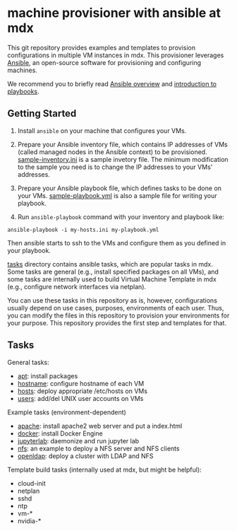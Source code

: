 
# machine provisioner with ansible at mdx

This git repository provides examples and templates to provision
configurations in multiple VM instances in mdx. This provisioner
leverages [Ansible](https://www.ansible.com/), an open-source software
for provisioning and configuring machines.


We recommend you to briefly read [Ansible overview](https://www.ansible.com/overview/how-ansible-works) and [introduction to playbooks](https://docs.ansible.com/ansible/latest/user_guide/playbooks_intro.html).


## Getting Started

1. Install `ansible` on your machine that configures your VMs.

2. Prepare your Ansible inventory file, which contains IP addresses of
VMs (called managed nodes in the Ansible context) to be provisioned.
[sample-inventory.ini](sample-inventory.ini) is a sample invetory file.
The minimum modification to the sample you need is to change the IP
addresses to your VMs' addresses.

3. Prepare your Ansible playbook file, which defines tasks to be done
on your VMs. [sample-playbook.yml](sample-playbook.yml) is also a sample
file for writing your playbook. 

4. Run `ansible-playbook` command with your inventory and playbook like:

```shell-session
ansible-playbook -i my-hosts.ini my-playbook.yml
```

Then ansible starts to ssh to the VMs and configure them as you
defined in your playbook.


[tasks](tasks) directory contains ansible tasks, which are popular tasks in
mdx. Some tasks are general (e.g., install specified packages on all
VMs), and some tasks are internally used to build Virtual Machine Template in 
mdx (e.g., configure network interfaces via netplan).

You can use these tasks in this repository as is, however,
configurations usually depend on use cases, purposes, environments of
each user. Thus, you can modify the files in this repository to
provision your environments for your purpose. This repository provides
the first step and templates for that.



## Tasks

General tasks:
- [apt](tasks/apt): install packages
- [hostname](tasks/hostname): configure hostname of each VM
- [hosts](tasks/hosts): deploy appropriate /etc/hosts on VMs
- [users](tasks/users): add/del UNIX user accounts on VMs


Example tasks (environment-dependent)
- [apache](tasks/apache): install apache2 web server and put a index.html
- [docker](tasks/docker): install Docker Engine
- [jupyterlab](tasks/jupyterlab): daemonize and run jupyter lab
- [nfs](tasks/nfs): an example to deploy a NFS server and NFS clients
- [openldap](tasks/openldap): deploy a cluster with LDAP and NFS

Template build tasks (internally used at mdx, but might be helpful):
- cloud-init
- netplan
- sshd
- ntp
- vm-*
- nvidia-*